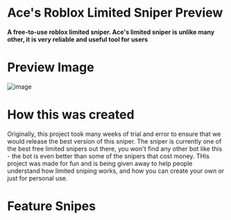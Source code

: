 # Ace's Roblox Limited Sniper Preview
**A free-to-use roblox limited sniper. Ace's limited sniper is unlike many other, it is very reliable and useful tool for users**
# Preview Image
![image](https://user-images.githubusercontent.com/53382312/184518037-9d9a4d0f-66a9-4571-87d4-a3d98db77975.png)
# How this was created
Originally, this project took many weeks of trial and error to ensure that we would release the best version of this sniper. The sniper is currently one of the best free limited snipers out there, you won't find any other bot like this - the bot is even better than some of the snipers that cost money. THis project was made for fun and is being given away to help people understand how limited sniping works, and how you can create your own or just for personal use.

# Feature Snipes
